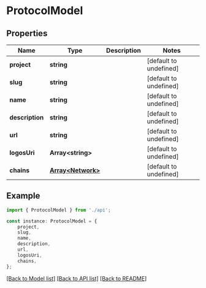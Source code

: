 # ProtocolModel


## Properties

Name | Type | Description | Notes
------------ | ------------- | ------------- | -------------
**project** | **string** |  | [default to undefined]
**slug** | **string** |  | [default to undefined]
**name** | **string** |  | [default to undefined]
**description** | **string** |  | [default to undefined]
**url** | **string** |  | [default to undefined]
**logosUri** | **Array&lt;string&gt;** |  | [default to undefined]
**chains** | [**Array&lt;Network&gt;**](Network.md) |  | [default to undefined]

## Example

```typescript
import { ProtocolModel } from './api';

const instance: ProtocolModel = {
    project,
    slug,
    name,
    description,
    url,
    logosUri,
    chains,
};
```

[[Back to Model list]](../README.md#documentation-for-models) [[Back to API list]](../README.md#documentation-for-api-endpoints) [[Back to README]](../README.md)
